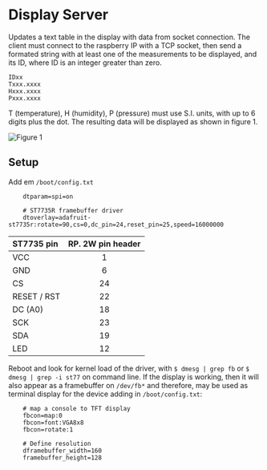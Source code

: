 # Display Server
Updates a text table in the display with data from socket connection.
The client must connect to the raspberry IP with a TCP socket, then 
send a formated string with at least one of the measurements to be 
displayed, and its ID, where ID is an integer greater than zero.

```
IDxx
Txxx.xxxx
Hxxx.xxxx
Pxxx.xxxx
```
T (temperature), H (humidity), P (pressure) must use S.I. units, with
up to 6 digits plus the dot. The resulting data will be displayed as
shown in figure 1.

![Figure 1](display_layout_v0.png)

## Setup
Add em `/boot/config.txt`
```
    dtparam=spi=on

    # ST7735R framebuffer driver
    dtoverlay=adafruit-st7735r:rotate=90,cs=0,dc_pin=24,reset_pin=25,speed=16000000
```

| ST7735 pin  | RP. 2W pin header | 
|:------------|:-----------------:| 
| VCC         |         1         | 
| GND         |         6         | 
| CS          |        24         |
| RESET / RST |        22         |
| DC (A0)     |        18         | 
| SCK         |        23         | 
| SDA         |        19         |
| LED         |        12         |

Reboot and look for kernel load of the driver, with
`$ dmesg | grep fb` or `$ dmesg | grep -i st77` on command line.
If the display is working, then it will also appear as
a framebuffer on `/dev/fb*` and therefore, may be used
as terminal display for the device adding in `/boot/config.txt`:
```
    # map a console to TFT display
    fbcon=map:0
    fbcon=font:VGA8x8
    fbcon=rotate:1

    # Define resolution
    dframebuffer_width=160
    framebuffer_height=128
```